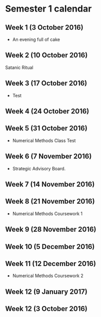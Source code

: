 # Semester 1 calendar

## Week 1 (3 October 2016)

* An evening full of cake

## Week 2 (10 October 2016)

Satanic Ritual

## Week 3 (17 October 2016)

* Test

## Week 4 (24 October 2016)


## Week 5 (31 October 2016)

* Numerical Methods Class Test

## Week 6 (7 November 2016)

* Strategic Advisory Board.

## Week 7 (14 November 2016)


## Week 8 (21 November 2016)

* Numerical Methods Coursework 1

## Week 9 (28 November 2016)


## Week 10 (5 December 2016)


## Week 11 (12 December 2016)

* Numerical Methods Coursework 2

## Week 12 (9 January 2017)


## Week 12 (3 October 2016)
